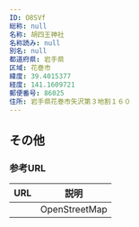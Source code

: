 ```yaml
---
ID: O8SVf
総称: null
名称: 胡四王神社
名称読み: null
別名: null
都道府県: 岩手県
区域: 花巻市
緯度: 39.4015377
経度: 141.1609721
郵便番号: 86025
住所: 岩手県花巻市矢沢第３地割１６０
---
```


## その他

### 参考URL

| URL | 説明          |
| --- | ------------- |
|     | OpenStreetMap |
